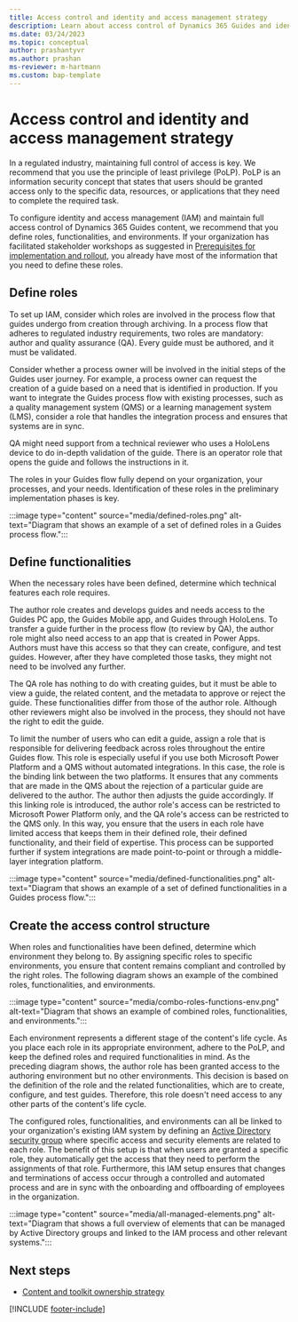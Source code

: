 ```yaml
---
title: Access control and identity and access management strategy
description: Learn about access control of Dynamics 365 Guides and identity and access management (IAM) in a regulated industry.
ms.date: 03/24/2023
ms.topic: conceptual
author: prashantyvr
ms.author: prashan
ms-reviewer: m-hartmann
ms.custom: bap-template
---
```


# Access control and identity and access management strategy

In a regulated industry, maintaining full control of access is key. We recommend that you use the principle of least privilege (PoLP). PoLP is an information security concept that states that users should be granted access only to the specific data, resources, or applications that they need to complete the required task.

To configure identity and access management (IAM) and maintain full access control of Dynamics 365 Guides content, we recommend that you define roles, functionalities, and environments. If your organization has facilitated stakeholder workshops as suggested in [Prerequisites for implementation and rollout](prerequisites-for-implementation-and-planning-roll-out.md), you already have most of the information that you need to define these roles.

## Define roles

To set up IAM, consider which roles are involved in the process flow that guides undergo from creation through archiving. In a process flow that adheres to regulated industry requirements, two roles are mandatory: author and quality assurance (QA). Every guide must be authored, and it must be validated.

Consider whether a process owner will be involved in the initial steps of the Guides user journey. For example, a process owner can request the creation of a guide based on a need that is identified in production. If you want to integrate the Guides process flow with existing processes, such as a quality management system (QMS) or a learning management system (LMS), consider a role that handles the integration process and ensures that systems are in sync.

QA might need support from a technical reviewer who uses a HoloLens device to do in-depth validation of the guide. There is an operator role that opens the guide and follows the instructions in it.

The roles in your Guides flow fully depend on your organization, your processes, and your needs. Identification of these roles in the preliminary implementation phases is key.

:::image type="content" source="media/defined-roles.png" alt-text="Diagram that shows an example of a set of defined roles in a Guides process flow.":::

## Define functionalities

When the necessary roles have been defined, determine which technical features each role requires.

The author role creates and develops guides and needs access to the Guides PC app, the Guides Mobile app, and Guides through HoloLens. To transfer a guide further in the process flow (to review by QA), the author role might also need access to an app that is created in Power Apps. Authors must have this access so that they can create, configure, and test guides. However, after they have completed those tasks, they might not need to be involved any further.

The QA role has nothing to do with creating guides, but it must be able to view a guide, the related content, and the metadata to approve or reject the guide. These functionalities differ from those of the author role. Although other reviewers might also be involved in the process, they should not have the right to edit the guide.

To limit the number of users who can edit a guide, assign a role that is responsible for delivering feedback across roles throughout the entire Guides flow. This role is especially useful if you use both Microsoft Power Platform and a QMS without automated integrations. In this case, the role is the binding link between the two platforms. It ensures that any comments that are made in the QMS about the rejection of a particular guide are delivered to the author. The author then adjusts the guide accordingly. If this linking role is introduced, the author role's access can be restricted to Microsoft Power Platform only, and the QA role's access can be restricted to the QMS only. In this way, you ensure that the users in each role have limited access that keeps them in their defined role, their defined functionality, and their field of expertise. This process can be supported further if system integrations are made point-to-point or through a middle-layer integration platform.

:::image type="content" source="media/defined-functionalities.png" alt-text="Diagram that shows an example of a set of defined functionalities in a Guides process flow.":::

## Create the access control structure

When roles and functionalities have been defined, determine which environment they belong to. By assigning specific roles to specific environments, you ensure that content remains compliant and controlled by the right roles. The following diagram shows an example of the combined roles, functionalities, and environments.

:::image type="content" source="media/combo-roles-functions-env.png" alt-text="Diagram that shows an example of combined roles, functionalities, and environments.":::

Each environment represents a different stage of the content's life cycle. As you place each role in its appropriate environment, adhere to the PoLP, and keep the defined roles and required functionalities in mind. As the preceding diagram shows, the author role has been granted access to the authoring environment but no other environments. This decision is based on the definition of the role and the related functionalities, which are to create, configure, and test guides. Therefore, this role doesn't need access to any other parts of the content's life cycle.

The configured roles, functionalities, and environments can all be linked to your organization's existing IAM system by defining an [Active Directory security group](/windows-server/identity/ad-ds/manage/understand-security-groups) where specific access and security elements are related to each role. The benefit of this setup is that when users are granted a specific role, they automatically get the access that they need to perform the assignments of that role. Furthermore, this IAM setup ensures that changes and terminations of access occur through a controlled and automated process and are in sync with the onboarding and offboarding of employees in the organization.

:::image type="content" source="media/all-managed-elements.png" alt-text="Diagram that shows a full overview of elements that can be managed by Active Directory groups and linked to the IAM process and other relevant systems.":::

## Next steps

- [Content and toolkit ownership strategy](strategy-for-content-and-3d-toolkit-ownership.md)

[!INCLUDE [footer-include](../../includes/footer-banner.md)]
